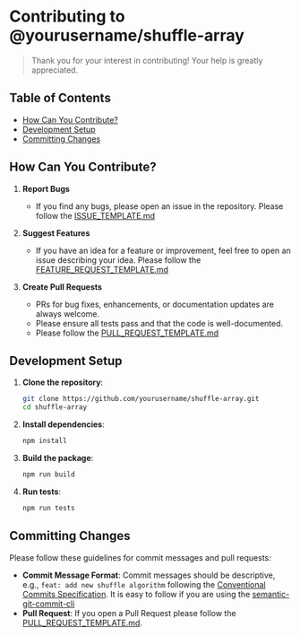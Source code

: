 
# Contributing to @yourusername/shuffle-array

> Thank you for your interest in contributing! Your help is greatly appreciated.

## Table of Contents

- [How Can You Contribute?](#how-can-you-contribute)
- [Development Setup](#development-setup)
- [Committing Changes](#committing-changes)

## How Can You Contribute?

1. **Report Bugs**
   - If you find any bugs, please open an issue in the repository. Please follow the [ISSUE_TEMPLATE.md](./.github/ISSUE_TEMPLATE/ISSUE_TEMPLATE.md)

2. **Suggest Features**
   - If you have an idea for a feature or improvement, feel free to open an issue describing your idea. Please follow the [FEATURE_REQUEST_TEMPLATE.md](./.github/ISSUE_TEMPLATE/FEATURE_REQUEST_TEMPLATE.md)

3. **Create Pull Requests**
   - PRs for bug fixes, enhancements, or documentation updates are always welcome.
   - Please ensure all tests pass and that the code is well-documented.
   - Please follow the [PULL_REQUEST_TEMPLATE.md](./.github/PULL_REQUEST_TEMPLATE.md)

## Development Setup

1. **Clone the repository**:
   ```sh
   git clone https://github.com/yourusername/shuffle-array.git
   cd shuffle-array
   ```
2. **Install dependencies**:
   ```sh
   npm install
   ```
3. **Build the package**:
   ```sh
   npm run build
   ```
4. **Run tests**:
   ```sh
   npm run tests
   ```

## Committing Changes

Please follow these guidelines for commit messages and pull requests:
- **Commit Message Format**: Commit messages should be descriptive, e.g., `feat: add new shuffle algorithm` following the [Conventional Commits Specification](https://www.conventionalcommits.org/en). It is easy to follow if you are using the [semantic-git-commit-cli](https://www.npmjs.com/package/semantic-git-commit-cli)
- **Pull Request**: If you open a Pull Request please follow the [PULL_REQUEST_TEMPLATE.md](./.github/PULL_REQUEST_TEMPLATE.md).
